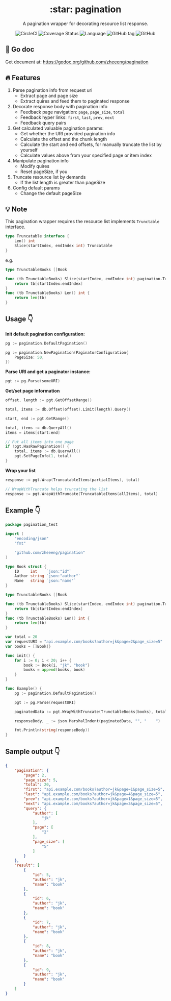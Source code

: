 <h1 align="center">:star: pagination</h1>

<div align="center">

A pagination wrapper for decorating resource list response.

![CircleCI](https://img.shields.io/circleci/project/github/zheeeng/pagination/master.svg?label=tests)
![Coverage Status](https://coveralls.io/repos/github/zheeeng/pagination/badge.svg)
![Language](https://img.shields.io/github/languages/top/zheeeng/pagination.svg?color=71e1ff)
![GitHub tag](https://img.shields.io/github/tag/zheeeng/pagination.svg)
![GitHub](https://img.shields.io/github/license/zheeeng/pagination.svg)
</div>

## :paperclip: Go doc

Get document at: https://godoc.org/github.com/zheeeng/pagination

## :fire: Features

1. Parse pagination info from request uri
    - Extract page and page size
    - Extract quires and feed them to paginated response
2. Decorate response body with pagination info
    - Feedback page navigation: `page`, `page_size`, `total`
    - Feedback hyper links: `first`, `last`, `prev`, `next`
    - Feedback query pairs
3. Get calculated valuable pagination params:
    - Get whether the URI provided pagination info
    - Calculate the offset and the chunk length
    - Calculate the start and end offsets, for manually truncate the list by yourself
    - Calculate values above from your specified page or item index
4. Manipulate pagination info
    - Modify quires
    - Reset pageSize, if you
5. Truncate resource list by demands
    - If the list length is greater than pageSize
6. Config default params
    - Change the default pageSize

## :bulb: Note

This pagination wrapper requires the resource list implements `Trunctable` interface.

```go
type Truncatable interface {
    Len() int
    Slice(startIndex, endIndex int) Truncatable
}
```

e.g.
```go
type TrunctableBooks []Book

func (tb TrunctableBooks) Slice(startIndex, endIndex int) pagination.Truncatable {
	return tb[startIndex:endIndex]
}
func (tb TrunctableBooks) Len() int {
	return len(tb)
}
```

## Usage :point_down:

**Init default pagination configuration:**
```go
pg := pagination.DefaultPagination()
```

```go
pg := pagination.NewPagination(PaginatorConfiguration{
    PageSize: 50,
})
```

**Parse URI and get a paginator instance:**
```go
pgt := pg.Parse(someURI)

```

**Get/set page information**
```go
offset, length := pgt.GetOffsetRange()

total, items := db.Offset(offset).Limit(length).Query()
```

```go
start, end := pgt.GetRange()

total, items := db.QueryAll()
items = items[start:end]
```

```go
// Put all items into one page
if !pgt.HasRawPagination() {
    total, items := db.QueryAll()
    pgt.SetPageInfo(1, total)
}
```

**Wrap your list**

```go
response := pgt.Wrap(TruncatableItems(partialItems), total)
```

```go
// WrapWithTruncate helps truncating the list
response := pgt.WrapWithTruncate(TruncatableItems(allItems), total)
```

## Example :point_down:

```go
package pagination_test

import (
	"encoding/json"
	"fmt"

	"github.com/zheeeng/pagination"
)

type Book struct {
	ID     int    `json:"id"`
	Author string `json:"author"`
	Name   string `json:"name"`
}

type TrunctableBooks []Book

func (tb TrunctableBooks) Slice(startIndex, endIndex int) pagination.Truncatable {
	return tb[startIndex:endIndex]
}
func (tb TrunctableBooks) Len() int {
	return len(tb)
}

var total = 20
var requestURI = "api.example.com/books?author=jk&page=2&page_size=5"
var books = []Book{}

func init() {
	for i := 0; i < 20; i++ {
		book := Book{i, "jk", "book"}
		books = append(books, book)
	}
}

func Example() {
	pg := pagination.DefaultPagination()

	pgt := pg.Parse(requestURI)

	paginatedData := pgt.WrapWithTruncate(TrunctableBooks(books), total)

	responseBody, _ := json.MarshalIndent(paginatedData, "", "    ")

	fmt.Println(string(responseBody))
}
```

## Sample output :point_down:

```json
{
    "pagination": {
        "page": 2,
        "page_size": 5,
        "total": 20,
        "first": "api.example.com/books?author=jk&page=1&page_size=5",
        "last": "api.example.com/books?author=jk&page=4&page_size=5",
        "prev": "api.example.com/books?author=jk&page=1&page_size=5",
        "next": "api.example.com/books?author=jk&page=3&page_size=5",
        "query": {
            "author": [
                "jk"
            ],
            "page": [
                "2"
            ],
            "page_size": [
                "5"
            ]
        }
    },
    "result": [
        {
            "id": 5,
            "author": "jk",
            "name": "book"
        },
        {
            "id": 6,
            "author": "jk",
            "name": "book"
        },
        {
            "id": 7,
            "author": "jk",
            "name": "book"
        },
        {
            "id": 8,
            "author": "jk",
            "name": "book"
        },
        {
            "id": 9,
            "author": "jk",
            "name": "book"
        }
    ]
}
```
